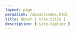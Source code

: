 ```yaml
---
layout: page
permalink: /about/index.html
title: About { site.title }
description: { site.tagline }
---
```


